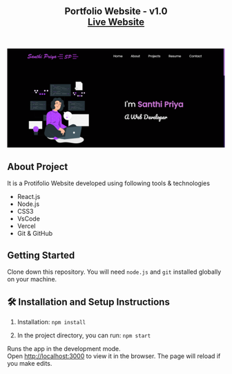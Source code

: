 <h2 align="center">
  Portfolio Website - v1.0<br/>
  <a href="https://portfolio-website-react-pi.vercel.app/" target="_blank">Live Website</a>

</h2>

<br/>

![Santhi Portfolio HomePage](src/Assets/SanthiPortfolioUI.png)

## About Project

It is a Protifolio Website developed using following tools & technologies<br/>

- React.js
- Node.js
- CSS3
- VsCode
- Vercel
- Git & GitHub

## Getting Started

Clone down this repository. You will need `node.js` and `git` installed globally on your machine.

## 🛠 Installation and Setup Instructions

1. Installation: `npm install`

2. In the project directory, you can run: `npm start`

Runs the app in the development mode.\
Open [http://localhost:3000](http://localhost:3000) to view it in the browser.
The page will reload if you make edits.
